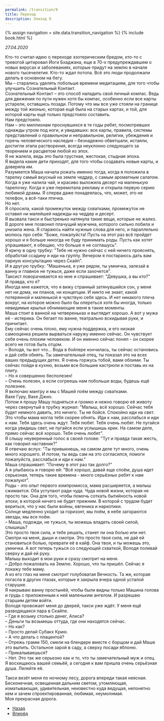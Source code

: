```yaml
---
permalink: /transition/9
title: Переход
description: Эпизод 9
---
```

{% assign navigation  = site.data.transition_navigation %}
{% include book.html %}

*27.04.2020*

Кто-то считал идею о переходе эзотерическим бредом, кто-то с тревогой цитировал Йоги Бхаджана, еще в 70-х предупреждавшем о новых вирусах и заболеваниях, которые придут на землю в начале нового тысячелетия. Кто-то ждал потопа. Всё это люди продолжали делать в основном на бегу.  
Мы – старались уделять побольше времени медитациям, для того чтобы улучшить Сознательный Контакт.  
Сознательный Контакт – это способ наладить свой личный компас. Ведь для движения по пути нужен хотя бы компас, особенно если все карты устарели, оставшись позади. Потому что мы все уже стояли на границе между той жизнью, которая ещё была на старых картах, и той, для которой карты ещё только предстояло составить.  
Нам предстояло.  
Нам – это миллионам проснувшихся в те годы ребят, посмотревших однажды утром под ноги, и увидавших: все карты, правила, системы представлений о правильном и неправильном, религии, убеждения и горечь человеческого наследия – безнадежно обветшали, истаяли, достигли этапа растворения, всегда неуклонно следующего за творением и расцветом любой из эпох.  
Я не жалела, ведь это была грустная, жестокая, стыдная эпоха.  
Я видела какие дети приходят, для того чтобы создавать новые карты, и доверяла им.  
Разумеется Маша начала рожать именно тогда, когда я положила в тарелку самый вкусный на земле чеддер, с самым ароматным салатом. Когда я уже налила чай, и красиво выложила десерт на маленькую тарелочку. Когда я уже перемотала рекламу и открыла первую серию любимой драмы.
Я сперва даже понадеялась, что, может, это не телефон, а всё-таки птичка.  
Но нет.  
Я спросила, какой промежуток между схватками, промежуток не оставил ни малейшей надежды на чеддер и десерт.  
Я вызвала такси и быстренько натянула такие вещи, которые не жалко.  
В дороге мне позвонил плачущий мужчина, которого сильно побила и унизила жена. Я стараюсь найти нужные слова для него, и параллельно молюсь про себя: "Боже, пожалуйста! Пусть на этот раз всё пройдет хорошо и я больше никогда не буду принимать роды. Пусть как хотят упрашивают, я обещаю, что больше я не соглашусь".  
Я кричу в одну трубку: "Тебе не нужно сейчас с ней ничего прояснять, обработай ссадину и иди на группу. Вечером я постараюсь дать вам парную консультацию через Cкайп".  
И в другую трубку: "Машенька, я уже рядом, ты умничка, залезай в ванну и главное не тужься, даже если захочется".  
Таксист поворачивается ко мне и спрашивает: "Девушка, а вы кто?"  
И правда, кто я?  
Иногда мне кажется, что я вижу странный затянувшийся сон, у меня нет ни дома, ни планов, ни концепции. И никто не знает, какой потерянной и маленькой я чувствую себя здесь. И нет никакого плеча вокруг, на которое можно было бы опереться хотя бы иногда, только невидимые крылья обнимающие меня в такие моменты.  
Маша стоит в ванной на четвереньках и выглядит хорошо. А вот у мужа её - истерика. Он бегает по ванне, театрально вскидывая руки, и причитает.  
Ему сейчас очень плохо, ему нужна поддержка, и его низкая самооценка решила вырваться наружу именно сейчас. Он чувствует себя очень плохим человеком. И он именно сейчас понял - он скорее всего не готов быть отцом.  
– Володя, ты вот что... Вода в бойлере кончилась, ты сейчас остановись и дай себя обнять. Ты замечательный отец, ты показал это на всех ваших предыдущих детях. Я очень горжусь тобой, вами обоими. Ты сейчас пойди в кухню, возьми все большие кастрюли и поставь их на плиту.  
– Но я совершенно бесполезен!  
– Очень полезен, а если согреешь нам побольше воды, будешь ещё полезнее.  
Я включаю мантру и мы с Машей поём между схватками.  
Вахе Гуру, Вахе Джио.  
Потом я прошу Машу подняться и громко и нежно говорю её животу через свернутый в трубку журнал: "Малыш, всё хорошо. Сейчас тебя будет немного давить, это ничего. Ты не бойся. Спокойно иди на свет. Это чтобы мама могла тебя скорее обнять. Иди к нам, расслабься и иди к нам. Тебя здесь очень ждут. Тебя любят. Тебя очень любят. Не пугайся когда увидишь свет, не пугайся если услышишь крик. На самом деле, прямо сейчас всё хорошо. Тебя очень любят".  
Я слышу неуверенный голос в своей голове: "Тут и правда такая жесть, как говорил наставник?"  
Я отвечаю вслух: "Ты привыкнешь, на самом деле тут много, очень много хорошего. И потом, ты ведь сам на это согласился, помоги пожалуйста, расслабься и иди к нам."  
Маша спрашивает: "Почему в этот раз так долго?"  
А я улыбаюсь и говорю ей: "Всё хорошо, давай еще споём, душа идет серьезная, теперь такие времена - много серьёзных ребят к нам пожалуют".  
Роды - это опыт первого компромисса, мама расширяется, а малыш сжимается. Оба уступают ради чуда. Чуда новой жизни, которая не просто так. Она для того, чтобы помочь соткать бытийность новой эпохи, в которой ничего не будет прежним. В которой с трудом будет вериться, что у нас были войны, евгеника и наркотики.  
Солнце медленно уходит за горизонт, мы поём, в небе загораются звезды, мы все поём.  
– Маша, подожди, не тужься, ты можешь владеть своей силой, слышишь?  
Это просто твоя сила, и тебе решать, станет ли она болью или нет. Смотри на меня, дыши и смотри. Это просто твоя сила, не дай ей становиться болью, преврати её в кайф. Она твоя, и ты можешь это, умничка. А вот теперь тужься со следующей схваткой, Володя поливай сверху и дай ей руку.  
Малыш выходит в мои руки и сразу смотрит на меня.  
– Добро пожаловать на Землю. Хорошо, что ты пришёл. Сейчас я покажу тебе маму.  
А из его глаз на меня смотрит голубоватая Вечность. Та же, которая погасла в других глазах, которые я закрыла вчера одной усталой старушке.  
Я накрываю ванну простынёй, чтобы были видны только Машина голова и грудь с приложенным к ней маленьким ангелом. И разрешаю старшим детям войти.  
Володя провожает меня до дверей, такси уже ждёт. У меня ещё разводящаяся пара в Скайпе.  
– Где я возьму столько денег, Алиса?  
– Деньги ты возьмешь оттуда, где они находятся сейчас.  
– Но как?  
– Просто делай Субакх Крию.  
– А что делать с плацентой?   
– Отрежь грамм 150, смели на блендере вместе с борщом и дай Маше это выпить. Остальное зарой в саду, а сверху посади яблоню.  
– Прикалываешься?  
– Нет. Это так же серьезно как и то, что ты замечательный муж и отец.  
Я восхищаюсь вашей семьёй, а сегодня к вам пришла очень серьёзная душа. Лелейте её.  

Такси везёт меня по ночному лесу, дорога впереди такая неясная. Бесконечная, освещенная дальним светом, утомляющая, изматывающая, удивительная, неизвестно куда ведущая, непонятно кем и зачем спроектированная, любимая, неумолимая.  
Моя прекрасная дорога.

<nav aria-label="pagination">
  <ul class="pagination justify-content-center">
    <li class="page-item">
      <a class="page-link" href="/transition/8"><i class="bi bi-arrow-left"></i> Назад</a>
    </li>
    <li class="page-item">
      <a class="page-link" href="/transition/10">Вперёд <i class="bi bi-arrow-right"></i></a>
    </li>
  </ul>
</nav>